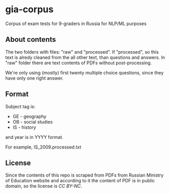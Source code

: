 # gia-corpus
Corpus of exam tests for 9-graders in Russia for NLP/ML purposes

## About contents
The two folders with files: "raw" and "processed". If "processed", so this text is alredy cleaned from the all other text, than questions and answers. In "raw" folder there are text contents of PDFs without post-processing.

We're only using (mostly) first twenty multiple choice questions, since they have only one right answer.

## Format
Subject tag is: 
 * GE - geography
 * OB - social studies
 * IS - history


and year is in YYYY format.

For example, IS_2009.processed.txt

## License
Since the contents of this repo is scraped from PDFs from Russian Ministry of Education website and according to it the content of PDF is in public domain, so the license is *CC BY-NC*.
